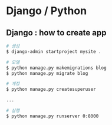 # Django / Python

## Django : how to create app

```bash
# 생성 
$ django-admin startproject mysite .

# 모델
$ python manage.py makemigrations blog
$ python manage.py migrate blog

# 계정
$ python manage.py createsuperuser

...

# 실행
$ python manage.py runserver 0:8000
```